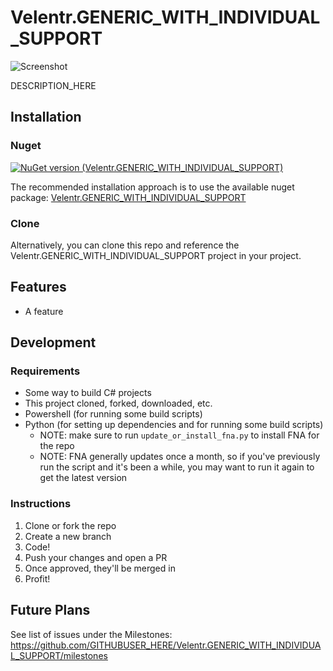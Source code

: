 # Velentr.GENERIC_WITH_INDIVIDUAL_SUPPORT

![Screenshot](https://github.com/GITHUBUSER_HERE/Velentr.GENERIC_WITH_INDIVIDUAL_SUPPORT/blob/main/logo.png?raw=true)

DESCRIPTION_HERE

## Installation

### Nuget

[![NuGet version (Velentr.GENERIC_WITH_INDIVIDUAL_SUPPORT)](https://img.shields.io/nuget/v/Velentr.GENERIC_WITH_INDIVIDUAL_SUPPORT.svg?style=flat-square)](https://www.nuget.org/packages/Velentr.GENERIC_WITH_INDIVIDUAL_SUPPORT/)

The recommended installation approach is to use the available nuget
package: [Velentr.GENERIC_WITH_INDIVIDUAL_SUPPORT](https://www.nuget.org/packages/Velentr.GENERIC_WITH_INDIVIDUAL_SUPPORT/)

### Clone

Alternatively, you can clone this repo and reference the Velentr.GENERIC_WITH_INDIVIDUAL_SUPPORT project in your project.

## Features

- A feature

## Development

### Requirements

- Some way to build C# projects
- This project cloned, forked, downloaded, etc.
- Powershell (for running some build scripts)
- Python (for setting up dependencies and for running some build scripts)
    - NOTE: make sure to run `update_or_install_fna.py` to install FNA for the repo
    - NOTE: FNA generally updates once a month, so if you've previously run the script and it's been a while, you may
      want
      to run it again to get the latest version

### Instructions

1. Clone or fork the repo
2. Create a new branch
3. Code!
4. Push your changes and open a PR
5. Once approved, they'll be merged in
6. Profit!

## Future Plans

See list of issues under the Milestones: https://github.com/GITHUBUSER_HERE/Velentr.GENERIC_WITH_INDIVIDUAL_SUPPORT/milestones
